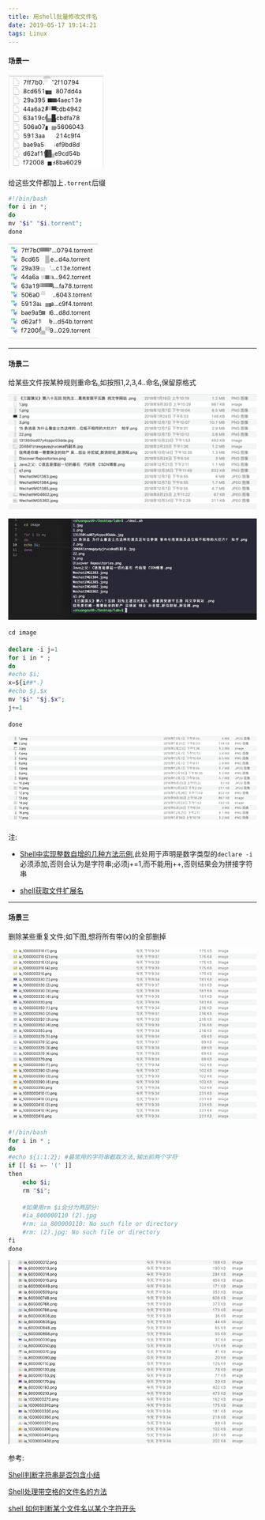 ```yaml
---
title: 用shell批量修改文件名
date: 2019-05-17 19:14:21
tags: Linux
---
```



#### 场景一

![图](用shell批量修改文件名/1.png)

给这些文件都加上`.torrent`后缀


```php
#!/bin/bash
for i in *;
do
mv "$i" "$i.torrent";
done 
```


![图](用shell批量修改文件名/2.png)

---

#### 场景二

给某些文件按某种规则重命名,如按照1,2,3,4..命名,保留原格式

![图](用shell批量修改文件名/3.png)

![图](用shell批量修改文件名/4.png)
```php
cd image

declare -i j=1 
for i in * ;
do 
#echo $i; 
x=${i##*.}
#echo $j.$x
mv "$i" "$j.$x";
j+=1

done

```
![图](用shell批量修改文件名/5.png)

注:
- [Shell中实现整数自增的几种方法示例](https://www.jb51.net/article/121268.htm),此处用于声明是数字类型的`declare -i`必须添加,否则会认为是字符串;必须j+=1,而不能用j++,否则结果会为拼接字符串

- [shell获取文件扩展名](https://blog.csdn.net/RonnyJiang/article/details/52386121)





---

#### 场景三

删除某些重复文件;如下图,想将所有带(x)的全部删掉

![图](用shell批量修改文件名/6.png)

```php
#!/bin/bash
for i in * ;
do
#echo ${i:1:2}; #最常用的字符串截取方法,输出前两个字符
if [[ $i =~ '(' ]]
then
    echo $i;
    rm "$i";

    #如果用rm $i会分为两部分:
    #ia_800000110 (2).jpg
    #rm: ia_800000110: No such file or directory
    #rm: (2).jpg: No such file or directory
fi
done

```

![图](用shell批量修改文件名/7.png)



参考:

[Shell判断字符串是否包含小结](https://blog.csdn.net/primeprime/article/details/79625306)

[Shell处理带空格的文件名的方法](https://www.jb51.net/article/50640.htm)

[shell 如何判断某个文件名以某个字符开头](https://blog.csdn.net/dingxy/article/details/2233665)


